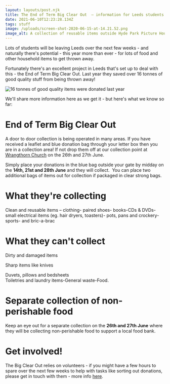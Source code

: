 ```yaml
---
layout: layouts/post.njk
title: The End of Term Big Clear Out  – information for Leeds students
date: 2021-06-10T12:23:28.134Z
tags: stuff
image: /uploads/screen-shot-2020-06-15-at-14.21.52.png
image_alt: A collection of reusable items outside Hyde Park Picture House
---
```

Lots of students will be leaving Leeds over the next few weeks - and naturally there's potential - this year more than ever - for lots of food and other household items to get thrown away.  

Fortunately there's an excellent project in Leeds that's set up to deal with this - the End of Term Big Clear Out.  Last year they saved over 16 tonnes of good quality stuff from being thrown away!

![16 tonnes of good quality items were donated last year](/uploads/16tonnes.jpg)

We'll share more information here as we get it - but here's what we know so far:

# End of Term Big Clear Out

A door to door collection is being operated in many areas. If you have received a leaflet and blue donation bag through your letter box then you are in a collection area!  If not drop them off at our collection point at [Wrangthorn Church](https://goo.gl/maps/VJiJrEGxYXxvGGkh7) on the 26th and 27th June.

Simply place your donations in the blue bag outside your gate by midday on the **14th, 21st and 28th June** and they will collect.  You can place two additional bags of items out for collection if packaged in clear strong bags.

# What they're collecting

Clean and reusable items – clothing- paired shoes- books-CDs & DVDs-small electrical items (eg. hair dryers, toasters)- pots, pans and crockery- sports- and bric-a-brac

# What they can't collect

Dirty and damaged items

Sharp items like knives

Duvets, pillows and bedsheets\
Toiletries and laundry items-General waste-Food. 

# Separate collection of non-perishable food

Keep an eye out for a separate collection on the **26th and 27th June** where they will be collecting non-perishable food to support a local food bank.

# Get involved!

The Big Clear Out relies on volunteers - if you might have a few hours to spare over the next few weeks to help with tasks like sorting out donations, please get in touch with them - more info [here](https://www.zerowasteleeds.org.uk/tips/big-clear-out-looking-for-volunteers/).